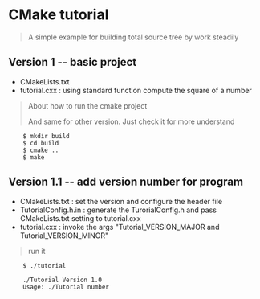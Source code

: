 # CMake tutorial 
> A simple example for building total source tree by work steadily

## Version 1 -- basic project

- CMakeLists.txt
- tutorial.cxx : using standard function compute the square of a number

> About how to run the cmake project
>
> And same for other version. Just check it for more understand
```
    $ mkdir build
    $ cd build
    $ cmake ..
    $ make
```

## Version 1.1 -- add version number for program

- CMakeLists.txt : set the version and configure the header file
- TutorialConfig.h.in : generate the TurorialConfig.h and pass CMakeLists.txt setting to tutorial.cxx
- tutorial.cxx : invoke the args "Tutorial_VERSION_MAJOR and Tutorial_VERSION_MINOR"

> run it 
```
    $ ./tutorial 

    ./Tutorial Version 1.0
    Usage: ./Tutorial number
```


